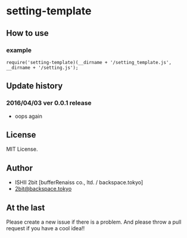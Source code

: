 # setting-template

## How to use

### example

```
require('setting-template)(__dirname + '/setting_template.js', __dirname + '/setting.js');
```

## Update history

### 2016/04/03 ver 0.0.1 release

* oops again

## License

MIT License.

## Author

* ISHII 2bit [bufferRenaiss co., ltd. / backspace.tokyo]
* 2bit@backspace.tokyo

## At the last

Please create a new issue if there is a problem.
And please throw a pull request if you have a cool idea!!
